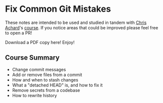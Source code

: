 # Fix Common Git Mistakes

These notes are intended to be used and studied in tandem with [Chris Achard](https://egghead.io/instructors/chris-achard)'s [course](https://egghead.io/courses/fix-common-git-mistakes). If you notice areas that could be improved please feel free to open a PR!

Download a PDF copy here! Enjoy!

## Course Summary

- Change commit messages
- Add or remove files from a commit
- How and when to stash changes
- What a "detached HEAD" is, and how to fix it
- Remove secrets from a codebase
- How to rewrite history
